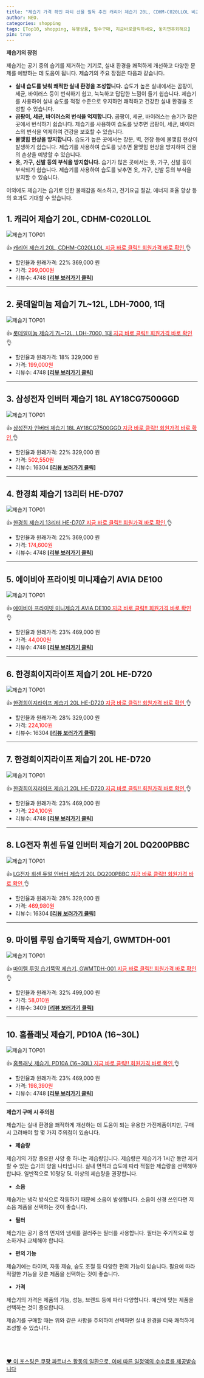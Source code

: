 ```yaml
---
title: "제습기 가격 확인 파티 선물 필독 추천 캐리어 제습기 20L, CDHM-C020LLOL 비교 장점 구매가이드"
author: NEO.
categories: shopping
tags: [Top10, shopping, 유행상품, 필수구매, 지금바로클릭하세요, 놓치면후회해요]
pin: true
---
```

**제습기의 장점**

제습기는 공기 중의 습기를 제거하는 기기로, 실내 환경을 쾌적하게 개선하고 다양한 문제를 예방하는 데 도움이 됩니다. 제습기의 주요 장점은 다음과 같습니다.

* **실내 습도를 낮춰 쾌적한 실내 환경을 조성합니다.** 습도가 높은 실내에서는 곰팡이, 세균, 바이러스 등이 번식하기 쉽고, 눅눅하고 답답한 느낌이 들기 쉽습니다. 제습기를 사용하여 실내 습도를 적정 수준으로 유지하면 쾌적하고 건강한 실내 환경을 조성할 수 있습니다.
* **곰팡이, 세균, 바이러스의 번식을 억제합니다.** 곰팡이, 세균, 바이러스는 습기가 많은 곳에서 번식하기 쉽습니다. 제습기를 사용하여 습도를 낮추면 곰팡이, 세균, 바이러스의 번식을 억제하여 건강을 보호할 수 있습니다.
* **물맺힘 현상을 방지합니다.** 습도가 높은 곳에서는 창문, 벽, 천장 등에 물맺힘 현상이 발생하기 쉽습니다. 제습기를 사용하여 습도를 낮추면 물맺힘 현상을 방지하여 건물의 손상을 예방할 수 있습니다.
* **옷, 가구, 신발 등의 부식을 방지합니다.** 습기가 많은 곳에서는 옷, 가구, 신발 등이 부식되기 쉽습니다. 제습기를 사용하여 습도를 낮추면 옷, 가구, 신발 등의 부식을 방지할 수 있습니다.

이외에도 제습기는 습기로 인한 불쾌감을 해소하고, 전기요금 절감, 에너지 효율 향상 등의 효과도 기대할 수 있습니다.

   

## 1. 캐리어 제습기 20L, CDHM-C020LLOL

![제습기 TOP01](https://thumbnail10.coupangcdn.com/thumbnails/remote/230x230ex/image/vendor_inventory/e918/887421d8142981ccdf4354a16d55ee00069e6da1ebf51193051715626fcd.jpg)


👍 [캐리어 제습기 20L, CDHM-C020LLOL <font color=red> 지금 바로 클릭!! 회원가격 바로 확인 </font> ](https://link.coupang.com/re/AFFSDP?lptag=AF3617701&subid=GithubCoopas&pageKey=5708849751&traceid=V0-153&itemId=9512591703&vendorItemId=87087555199) 👌 


- 할인율과 원래가격: 22%  369,000   원
- 가격: <span style='color:red'>299,000원</span>
- 리뷰수: 4748  [**[리뷰 보러가기 클릭]**](https://link.coupang.com/re/AFFSDP?lptag=AF3617701&subid=GithubCoopas&pageKey=5708849751&traceid=V0-153&itemId=9512591703&vendorItemId=87087555199)

---


   

## 2. 롯데알미늄 제습기 7L~12L, LDH-7000, 1대

![제습기 TOP01](https://thumbnail7.coupangcdn.com/thumbnails/remote/230x230ex/image/retail/images/2019/07/03/10/9/e8fbe4b7-1a81-4048-bf30-03746711a1e1.jpg)


👍 [롯데알미늄 제습기 7L~12L, LDH-7000, 1대 <font color=red> 지금 바로 클릭!! 회원가격 바로 확인 </font> ](https://link.coupang.com/re/AFFSDP?lptag=AF3617701&subid=GithubCoopas&pageKey=251073004&traceid=V0-153&itemId=792385484&vendorItemId=5011010804) 👌 


- 할인율과 원래가격: 18%  329,000   원
- 가격: <span style='color:red'>199,000원</span>
- 리뷰수: 4748  [**[리뷰 보러가기 클릭]**](https://link.coupang.com/re/AFFSDP?lptag=AF3617701&subid=GithubCoopas&pageKey=251073004&traceid=V0-153&itemId=792385484&vendorItemId=5011010804)

---


   

## 3. 삼성전자 인버터 제습기 18L AY18CG7500GGD

![제습기 TOP01](https://thumbnail7.coupangcdn.com/thumbnails/remote/230x230ex/image/rs_quotation_api/kgxh9rrz/d4b00320328a477ba0e383479516d1fe.jpg)


👍 [삼성전자 인버터 제습기 18L AY18CG7500GGD <font color=red> 지금 바로 클릭!! 회원가격 바로 확인 </font> ](https://link.coupang.com/re/AFFSDP?lptag=AF3617701&subid=GithubCoopas&pageKey=7312946311&traceid=V0-153&itemId=18938995406&vendorItemId=86065524532) 👌 


- 할인율과 원래가격: 22%  329,000   원
- 가격: <span style='color:red'>502,550원</span>
- 리뷰수: 16304  [**[리뷰 보러가기 클릭]**](https://link.coupang.com/re/AFFSDP?lptag=AF3617701&subid=GithubCoopas&pageKey=7312946311&traceid=V0-153&itemId=18938995406&vendorItemId=86065524532)

---


   

## 4. 한경희 제습기 13리터 HE-D707

![제습기 TOP01](https://thumbnail10.coupangcdn.com/thumbnails/remote/230x230ex/image/retail/images/3749592137904784-a843b8a1-ba01-4b38-8b2c-f6b65cb45684.jpg)


👍 [한경희 제습기 13리터 HE-D707 <font color=red> 지금 바로 클릭!! 회원가격 바로 확인 </font> ](https://link.coupang.com/re/AFFSDP?lptag=AF3617701&subid=GithubCoopas&pageKey=5548186484&traceid=V0-153&itemId=18810393933&vendorItemId=76045548539) 👌 


- 할인율과 원래가격: 22%  369,000   원
- 가격: <span style='color:red'>174,600원</span>
- 리뷰수: 4748  [**[리뷰 보러가기 클릭]**](https://link.coupang.com/re/AFFSDP?lptag=AF3617701&subid=GithubCoopas&pageKey=5548186484&traceid=V0-153&itemId=18810393933&vendorItemId=76045548539)

---


   

## 5. 에이비아 프라이빗 미니제습기 AVIA DE100

![제습기 TOP01](https://thumbnail8.coupangcdn.com/thumbnails/remote/230x230ex/image/vendor_inventory/574e/1613976ef707af50e031bb69f24e86d5f1d06a48c02b1ede3b00d3c79547.jpg)


👍 [에이비아 프라이빗 미니제습기 AVIA DE100 <font color=red> 지금 바로 클릭!! 회원가격 바로 확인 </font> ](https://link.coupang.com/re/AFFSDP?lptag=AF3617701&subid=GithubCoopas&pageKey=321990048&traceid=V0-153&itemId=1030911408&vendorItemId=81192611060) 👌 


- 할인율과 원래가격: 23%  469,000   원
- 가격: <span style='color:red'>44,000원</span>
- 리뷰수: 4748  [**[리뷰 보러가기 클릭]**](https://link.coupang.com/re/AFFSDP?lptag=AF3617701&subid=GithubCoopas&pageKey=321990048&traceid=V0-153&itemId=1030911408&vendorItemId=81192611060)

---


   

## 6. 한경희이지라이프 제습기 20L HE-D720

![제습기 TOP01](https://thumbnail7.coupangcdn.com/thumbnails/remote/230x230ex/image/retail/images/2023/04/06/12/4/b86ed390-c4bd-49bc-84c0-f31863bcc620.jpg)


👍 [한경희이지라이프 제습기 20L HE-D720 <font color=red> 지금 바로 클릭!! 회원가격 바로 확인 </font> ](https://link.coupang.com/re/AFFSDP?lptag=AF3617701&subid=GithubCoopas&pageKey=7248557751&traceid=V0-153&itemId=18433394150&vendorItemId=85574836640) 👌 


- 할인율과 원래가격: 28%  329,000   원
- 가격: <span style='color:red'>224,100원</span>
- 리뷰수: 16304  [**[리뷰 보러가기 클릭]**](https://link.coupang.com/re/AFFSDP?lptag=AF3617701&subid=GithubCoopas&pageKey=7248557751&traceid=V0-153&itemId=18433394150&vendorItemId=85574836640)

---


   

## 7. 한경희이지라이프 제습기 20L HE-D720

![제습기 TOP01](https://thumbnail7.coupangcdn.com/thumbnails/remote/230x230ex/image/retail/images/2023/04/06/12/4/b86ed390-c4bd-49bc-84c0-f31863bcc620.jpg)


👍 [한경희이지라이프 제습기 20L HE-D720 <font color=red> 지금 바로 클릭!! 회원가격 바로 확인 </font> ](https://link.coupang.com/re/AFFSDP?lptag=AF3617701&subid=GithubCoopas&pageKey=7248557751&traceid=V0-153&itemId=18433394150&vendorItemId=85574836640) 👌 


- 할인율과 원래가격: 23%  469,000   원
- 가격: <span style='color:red'>224,100원</span>
- 리뷰수: 4748  [**[리뷰 보러가기 클릭]**](https://link.coupang.com/re/AFFSDP?lptag=AF3617701&subid=GithubCoopas&pageKey=7248557751&traceid=V0-153&itemId=18433394150&vendorItemId=85574836640)

---


   

## 8. LG전자 휘센 듀얼 인버터 제습기 20L DQ200PBBC

![제습기 TOP01](https://thumbnail6.coupangcdn.com/thumbnails/remote/230x230ex/image/vendor_inventory/7c0b/29c21ec9222d405be2bdb4574c507fd30499c429b064be06c8342c4dac2c.png)


👍 [LG전자 휘센 듀얼 인버터 제습기 20L DQ200PBBC <font color=red> 지금 바로 클릭!! 회원가격 바로 확인 </font> ](https://link.coupang.com/re/AFFSDP?lptag=AF3617701&subid=GithubCoopas&pageKey=1298242799&traceid=V0-153&itemId=2311275267&vendorItemId=86458862014) 👌 


- 할인율과 원래가격: 28%  329,000   원
- 가격: <span style='color:red'>469,980원</span>
- 리뷰수: 16304  [**[리뷰 보러가기 클릭]**](https://link.coupang.com/re/AFFSDP?lptag=AF3617701&subid=GithubCoopas&pageKey=1298242799&traceid=V0-153&itemId=2311275267&vendorItemId=86458862014)

---


   

## 9. 마이템 루밍 습기뚝딱 제습기, GWMTDH-001

![제습기 TOP01](https://thumbnail10.coupangcdn.com/thumbnails/remote/230x230ex/image/vendor_inventory/c21c/a4339db4f3b8906811c32c46b88ec4ad60db5bfe8741eb44ee69ecfb4cd5.jpg)


👍 [마이템 루밍 습기뚝딱 제습기, GWMTDH-001 <font color=red> 지금 바로 클릭!! 회원가격 바로 확인 </font> ](https://link.coupang.com/re/AFFSDP?lptag=AF3617701&subid=GithubCoopas&pageKey=7440544330&traceid=V0-153&itemId=19346783428&vendorItemId=86567610630) 👌 


- 할인율과 원래가격: 32%  499,000   원
- 가격: <span style='color:red'>58,010원</span>
- 리뷰수: 3409  [**[리뷰 보러가기 클릭]**](https://link.coupang.com/re/AFFSDP?lptag=AF3617701&subid=GithubCoopas&pageKey=7440544330&traceid=V0-153&itemId=19346783428&vendorItemId=86567610630)

---


   

## 10. 홈플래닛 제습기, PD10A (16~30L)

![제습기 TOP01](https://thumbnail9.coupangcdn.com/thumbnails/remote/230x230ex/image/retail/images/1253954063035870-8e72ca99-1d44-4fd0-b7e6-9a0dbef94cda.jpg)


👍 [홈플래닛 제습기, PD10A (16~30L) <font color=red> 지금 바로 클릭!! 회원가격 바로 확인 </font> ](https://link.coupang.com/re/AFFSDP?lptag=AF3617701&subid=GithubCoopas&pageKey=4833430379&traceid=V0-153&itemId=6375347719&vendorItemId=73670489440) 👌 


- 할인율과 원래가격: 23%  469,000   원
- 가격: <span style='color:red'>198,390원</span>
- 리뷰수: 4748  [**[리뷰 보러가기 클릭]**](https://link.coupang.com/re/AFFSDP?lptag=AF3617701&subid=GithubCoopas&pageKey=4833430379&traceid=V0-153&itemId=6375347719&vendorItemId=73670489440)

---
**제습기 구매 시 주의점**

제습기는 실내 환경을 쾌적하게 개선하는 데 도움이 되는 유용한 가전제품이지만, 구매 시 고려해야 할 몇 가지 주의점이 있습니다.

* **제습량**

제습기의 가장 중요한 사양 중 하나는 제습량입니다. 제습량은 제습기가 1시간 동안 제거할 수 있는 습기의 양을 나타냅니다. 실내 면적과 습도에 따라 적절한 제습량을 선택해야 합니다. 일반적으로 10평당 5L 이상의 제습량을 권장합니다.

* **소음**

제습기는 냉각 방식으로 작동하기 때문에 소음이 발생합니다. 소음이 신경 쓰인다면 저소음 제품을 선택하는 것이 좋습니다.

* **필터**

제습기는 공기 중의 먼지와 냄새를 걸러주는 필터를 사용합니다. 필터는 주기적으로 청소하거나 교체해야 합니다.

* **편의 기능**

제습기에는 타이머, 자동 제습, 습도 조절 등 다양한 편의 기능이 있습니다. 필요에 따라 적절한 기능을 갖춘 제품을 선택하는 것이 좋습니다.

* **가격**

제습기의 가격은 제품의 기능, 성능, 브랜드 등에 따라 다양합니다. 예산에 맞는 제품을 선택하는 것이 중요합니다.

제습기를 구매할 때는 위와 같은 사항을 주의하여 선택하면 실내 환경을 더욱 쾌적하게 조성할 수 있습니다.<br><br><br><br><br> [ ❤  이 포스팅은 쿠팡 파트너스 활동의 일환으로, 이에 따른 일정액의 수수료를 제공받습니다](https://link.coupang.com/a/bcEFyh)